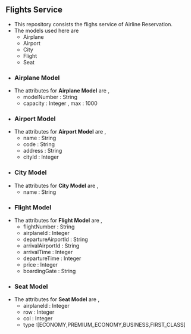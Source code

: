 ## Flights Service 
* This repository consists the flighs service of Airline Reservation.
* The models used here are 
    * Airplane
    * Airport
    * City
    * Flight
    * Seat
* ### Airplane Model
* The attributes for **Airplane Model** are ,
    * modelNumber : String
    * capacity : Integer , max : 1000
* ### Airport Model
* The attributes for **Airport Model** are ,
    * name : String
    * code : String
    * address : String
    * cityId : Integer 
* ### City Model
* The attributes for **City Model** are ,
    * name : String
* ### Flight Model
* The attributes for **Flight Model** are ,
    * flightNumber : String
    * airplaneId : Integer
    * departureAirportId : String
    * arrivalAirportId : String
    * arrivalTime : Integer
    * departureTime : Integer
    * price : Integer
    * boardingGate : String
* ### Seat Model
* The attributes for **Seat Model** are ,
    * airplaneId : Integer
    * row : Integer
    * col : Integer
    * type :[ECONOMY,PREMIUM_ECONOMY,BUSINESS,FIRST_CLASS]


